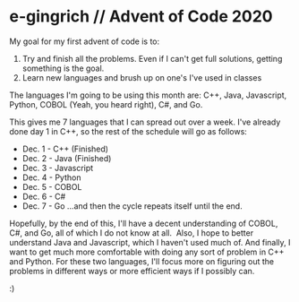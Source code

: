 # e-gingrich // Advent of Code 2020
My goal for my first advent of code is to:
1) Try and finish all the problems. Even if I can't get full solutions, getting something is the goal.
2) Learn new languages and brush up on one's I've used in classes

The languages I'm going to be using this month are:
C++, Java, Javascript, Python, COBOL (Yeah, you heard right), C#, and Go.

This gives me 7 languages that I can spread out over a week. I've already done day 1 in C++, so the rest of the schedule will go as follows:
- Dec. 1 - C++ (Finished)
- Dec. 2 - Java (Finished)
- Dec. 3 - Javascript
- Dec. 4 - Python
- Dec. 5 - COBOL
- Dec. 6 - C#
- Dec. 7 - Go
...and then the cycle repeats itself until the end.

Hopefully, by the end of this, I'll have a decent understanding of COBOL, C#, and Go, all of which I do not know at all. 
Also, I hope to better understand Java and Javascript, which I haven't used much of. And finally, I want to get much more comfortable with doing any sort of problem in C++ and Python. For these two languages, I'll focus more on figuring out the problems in different ways or more efficient ways if I possibly can.

:)
